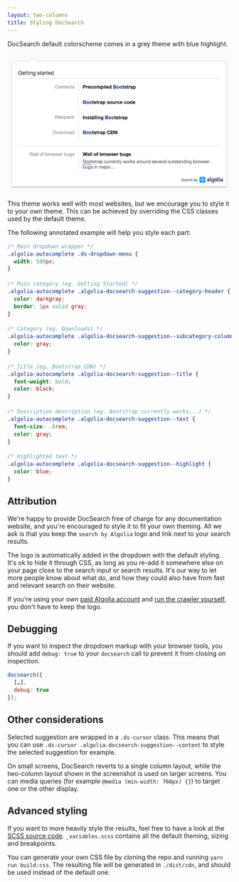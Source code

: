 ```yaml
---
layout: two-columns
title: Styling DocSearch
---
```


DocSearch default colorscheme comes in a grey theme with blue highlight.

![Default colorscheme][1]

This theme works well with most websites, but we encourage you to style it to
your own theme. This can be achieved by overriding the CSS classes used by the
default theme.

The following annotated example will help you style each part:

```css
/* Main dropdown wrapper */
.algolia-autocomplete .ds-dropdown-menu {
  width: 500px;
}

/* Main category (eg. Getting Started) */
.algolia-autocomplete .algolia-docsearch-suggestion--category-header {
  color: darkgray;
  border: 1px solid gray;
}

/* Category (eg. Downloads) */
.algolia-autocomplete .algolia-docsearch-suggestion--subcategory-column {
  color: gray;
}

/* Title (eg. Bootstrap CDN) */
.algolia-autocomplete .algolia-docsearch-suggestion--title {
  font-weight: bold;
  color: black;
}

/* Description description (eg. Bootstrap currently works...) */
.algolia-autocomplete .algolia-docsearch-suggestion--text {
  font-size: .8rem;
  color: gray;
}

/* Highlighted text */
.algolia-autocomplete .algolia-docsearch-suggestion--highlight {
  color: blue;
}
```

## Attribution

We're happy to provide DocSearch free of charge for any documentation website,
and you're encouraged to style it to fit your own theming. All we ask is that
you keep the `search by Algolia` logo and link next to your search results.

The logo is automatically added in the dropdown with the default styling. It's
ok to hide it through CSS, as long as you re-add it somewhere else on your page
close to the search input or search results. It's our way to let more people
know about what do, and how they could also have from fast and relevant search
on their website.

If you're using your own [paid Algolia account][2] and [run the crawler
yourself][3], you don't have to keep the logo.

## Debugging

If you want to inspect the dropdown markup with your browser tools, you should
add `debug: true` to your `docsearch` call to prevent it from closing on
inspection.

```javascript
docsearch({
  […],
  debug: true
});
```

## Other considerations

Selected suggestion are wrapped in a `.ds-cursor` class. This means
that you can use `.ds-cursor .algolia-docsearch-suggestion--content` to style
the selected suggestion for example.

On small screens, DocSearch reverts to a single column layout, while the
two-column layout shown in the screenshot is used on larger screens. You can
media queries (for example `@media (min-width: 768px) {}`) to target one or the
other display.

## Advanced styling

If you want to more heavily style the results, feel free to have a look at the
[SCSS source code][4].
`_variables.scss` contains all the default theming, sizing and breakpoints.

You can generate your own CSS file by cloning the repo and running `yarn run
build:css`. The resulting file will be generated in `./dist/cdn`, and should be
used instead of the default one.

[1]: ./assets/default-colorscheme.png

[2]: https://www.algolia.com/pricing

[3]: ./crawler-overview.html

[4]: https://github.com/algolia/docsearch/tree/master/src/styles
